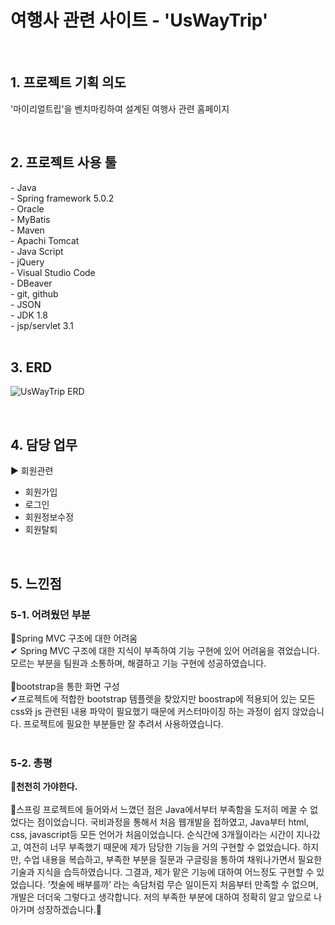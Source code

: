 <h1>여행사 관련 사이트 - 'UsWayTrip'</h1>

<br>
<h2>1. 프로젝트 기획 의도</h2>


'마이리얼트립'을 벤치마킹하여 설계된 여행사 관련 홈페이지<br> 

</div>

<br>
<h2>2. 프로젝트 사용 툴</h2>
- Java<br>
- Spring framework 5.0.2<br>
- Oracle<br>
- MyBatis<br>
- Maven<br>
- Apachi Tomcat<br>
- Java Script<br>
- jQuery<br>
- Visual Studio Code<br>
- DBeaver<br>
- git, github<br>
- JSON<br>
- JDK 1.8<br>
- jsp/servlet 3.1<br>

<br>
<h2>3. ERD</h2>

![UsWayTrip ERD](https://github.com/INgenious-with/uswaytrip/assets/120389213/d930ded9-6912-49eb-b0c4-0d9242009a4c)

<br>
<h2>4. 담당 업무</h2>

▶ 회원관련
- 회원가입
- 로그인
- 회원정보수정
- 회원탈퇴

<br>
<h2>5. 느낀점</h2>
<h3>5-1. 어려웠던 부분</h3>

📌Spring MVC 구조에 대한 어려움<br>
✔ Spring MVC 구조에 대한 지식이 부족하여 기능 구현에 있어 어려움을 겪었습니다. 모르는 부분을 팀원과 소통하며, 해결하고 기능 구현에 성공하였습니다.
<br><br>
📌bootstrap을 통한 화면 구성<br>
✔프로젝트에 적합한 bootstrap 템플렛을 찾았지만 boostrap에 적용되어 있는 모든 css와 js 관련된 내용 파악이 필요했기 때문에 커스터마이징 하는 과정이 쉽지 않았습니다. 프로젝트에 필요한 부분들만 잘 추려서 사용하였습니다. 
<br><br>

<h3>5-2. 총평</h3>
<strong>🙌천천히 가야한다.</strong><br><br>
🌟스프링 프로젝트에 들어와서 느꼈던 점은 Java에서부터 부족함을 도저히 메꿀 수 없었다는 점이었습니다. 국비과정을 통해서 처음 웹개발을 접하였고, Java부터 html, css, javascript등 모든 언어가 처음이었습니다. 순식간에 3개월이라는 시간이 지나갔고, 여전히 너무 부족했기 때문에 제가 담당한 기능을 거의 구현할 수 없었습니다. 하지만, 수업 내용을 복습하고, 부족한 부분을 질문과 구글링을 통하여 채워나가면서 필요한 기술과 지식을 습득하였습니다. 그결과, 제가 맡은 기능에 대하여 어느정도 구현할 수 있었습니다. ‘첫술에 배부를까’ 라는 속담처럼 무슨 일이든지 처음부터 만족할 수 없으며, 개발은 더더욱 그렇다고 생각합니다. 저의 부족한 부분에 대하여 정확히 알고 앞으로 나아가며 성장하겠습니다.🚀
